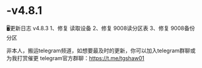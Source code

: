 # -v4.8.1

🖥更新日志
v4.8.3
1、修复 读取设备
2、修复 9008读分区表
3、修复 9008备份分区

非本人，搬运telegram频道，如想要最及时的更新，你可以加入telegram群聊或为我打赏催更
telegram官方群聊：https://t.me/tgshaw01
